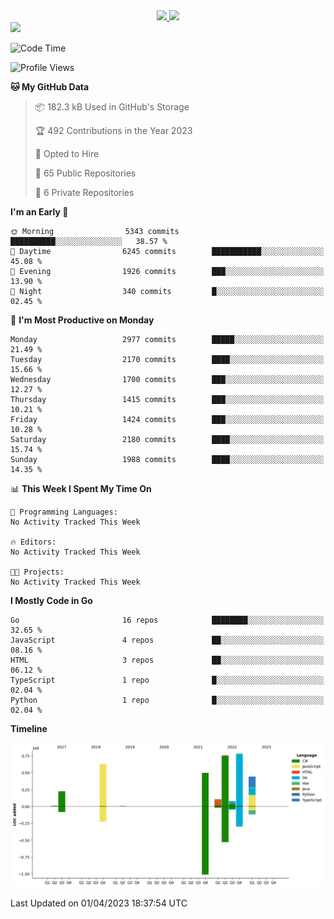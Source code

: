 <div align="center">
  <a href="https://github.com/arielsrv">
    <img height="180em" src="https://github-readme-stats.vercel.app/api?username=arielsrv&show_icons=true&theme=radical&include_all_commits=true&count_private=true"/>
    <img height="180em" src="https://github-readme-stats.vercel.app/api/top-langs/?username=arielsrv&layout=compact&langs_count=10&theme=radical"/>
 </a>
</div>

<div>
  <a href="https://www.linkedin.com/in/arielpineiro/" target="_blank">
    <img src="https://img.shields.io/badge/-LinkedIn-%230077B5?style=for-the-badge&logo=linkedin&logoColor=white" target="_blank">
  </a>
</div>

<!--START_SECTION:waka-->
![Code Time](http://img.shields.io/badge/Code%20Time-0%20secs-blue)

![Profile Views](http://img.shields.io/badge/Profile%20Views-1-blue)

**🐱 My GitHub Data** 

> 📦 182.3 kB Used in GitHub's Storage 
 > 
> 🏆 492 Contributions in the Year 2023
 > 
> 💼 Opted to Hire
 > 
> 📜 65 Public Repositories 
 > 
> 🔑 6 Private Repositories 
 > 
**I'm an Early 🐤** 

```text
🌞 Morning                5343 commits        ██████████░░░░░░░░░░░░░░░   38.57 % 
🌆 Daytime                6245 commits        ███████████░░░░░░░░░░░░░░   45.08 % 
🌃 Evening                1926 commits        ███░░░░░░░░░░░░░░░░░░░░░░   13.90 % 
🌙 Night                  340 commits         █░░░░░░░░░░░░░░░░░░░░░░░░   02.45 % 
```
📅 **I'm Most Productive on Monday** 

```text
Monday                   2977 commits        █████░░░░░░░░░░░░░░░░░░░░   21.49 % 
Tuesday                  2170 commits        ████░░░░░░░░░░░░░░░░░░░░░   15.66 % 
Wednesday                1700 commits        ███░░░░░░░░░░░░░░░░░░░░░░   12.27 % 
Thursday                 1415 commits        ███░░░░░░░░░░░░░░░░░░░░░░   10.21 % 
Friday                   1424 commits        ███░░░░░░░░░░░░░░░░░░░░░░   10.28 % 
Saturday                 2180 commits        ████░░░░░░░░░░░░░░░░░░░░░   15.74 % 
Sunday                   1988 commits        ████░░░░░░░░░░░░░░░░░░░░░   14.35 % 
```


📊 **This Week I Spent My Time On** 

```text
💬 Programming Languages: 
No Activity Tracked This Week

🔥 Editors: 
No Activity Tracked This Week

🐱‍💻 Projects: 
No Activity Tracked This Week
```

**I Mostly Code in Go** 

```text
Go                       16 repos            ████████░░░░░░░░░░░░░░░░░   32.65 % 
JavaScript               4 repos             ██░░░░░░░░░░░░░░░░░░░░░░░   08.16 % 
HTML                     3 repos             ██░░░░░░░░░░░░░░░░░░░░░░░   06.12 % 
TypeScript               1 repo              █░░░░░░░░░░░░░░░░░░░░░░░░   02.04 % 
Python                   1 repo              █░░░░░░░░░░░░░░░░░░░░░░░░   02.04 % 
```



**Timeline**

![Lines of Code chart](https://raw.githubusercontent.com/arielsrv/arielsrv/main/assets/bar_graph.png)


 Last Updated on 01/04/2023 18:37:54 UTC
<!--END_SECTION:waka-->
